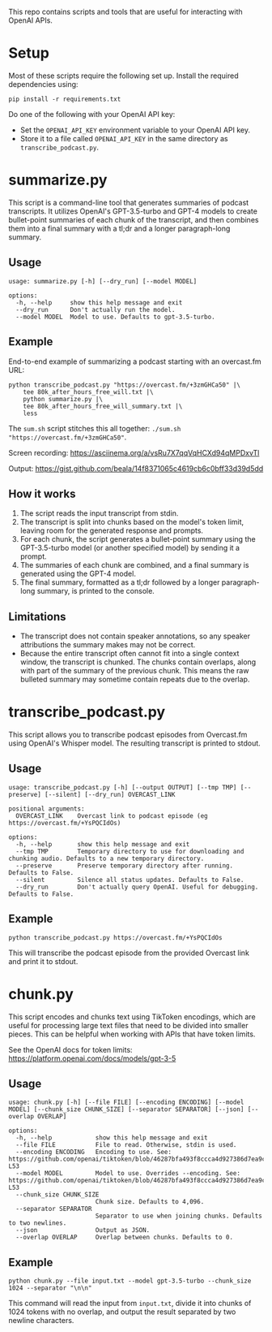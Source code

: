 This repo contains scripts and tools that are useful for interacting with OpenAI APIs.

# Setup
Most of these scripts require the following set up. Install the required dependencies using:

```
pip install -r requirements.txt
```

Do one of the following with your OpenAI API key:
- Set the `OPENAI_API_KEY` environment variable to your OpenAI API key.
- Store it to a file called `OPENAI_API_KEY` in the same directory as `transcribe_podcast.py`.

# summarize.py

This script is a command-line tool that generates summaries of podcast transcripts. It utilizes OpenAI's GPT-3.5-turbo and GPT-4 models to create bullet-point summaries of each chunk of the transcript, and then combines them into a final summary with a tl;dr and a longer paragraph-long summary.

## Usage

```
usage: summarize.py [-h] [--dry_run] [--model MODEL]

options:
  -h, --help     show this help message and exit
  --dry_run      Don't actually run the model.
  --model MODEL  Model to use. Defaults to gpt-3.5-turbo.
```

## Example

End-to-end example of summarizing a podcast starting with an overcast.fm URL:
```
python transcribe_podcast.py "https://overcast.fm/+3zmGHCa50" |\
    tee 80k_after_hours_free_will.txt |\
    python summarize.py |\
    tee 80k_after_hours_free_will_summary.txt |\
    less
```

The `sum.sh` script stitches this all together: `./sum.sh "https://overcast.fm/+3zmGHCa50"`.

Screen recording: https://asciinema.org/a/vsRu7X7qqVqHCXd94qMPDxvTl

Output: https://gist.github.com/beala/14f8371065c4619cb6c0bff33d39d5dd

## How it works
1. The script reads the input transcript from stdin.
2. The transcript is split into chunks based on the model's token limit, leaving room for the generated response and prompts.
3. For each chunk, the script generates a bullet-point summary using the GPT-3.5-turbo model (or another specified model) by sending it a prompt.
4. The summaries of each chunk are combined, and a final summary is generated using the GPT-4 model.
5. The final summary, formatted as a tl;dr followed by a longer paragraph-long summary, is printed to the console.

## Limitations

- The transcript does not contain speaker annotations, so any speaker attributions the summary makes may not be correct.
- Because the entire transcript often cannot fit into a single context window, the transcript is chunked. The chunks contain overlaps, along with part of the summary of the previous chunk. This means the raw bulleted summary may sometime contain repeats due to the overlap.

# transcribe_podcast.py

This script allows you to transcribe podcast episodes from Overcast.fm using OpenAI's Whisper model. The resulting transcript is printed to stdout.

## Usage

```
usage: transcribe_podcast.py [-h] [--output OUTPUT] [--tmp TMP] [--preserve] [--silent] [--dry_run] OVERCAST_LINK

positional arguments:
  OVERCAST_LINK    Overcast link to podcast episode (eg https://overcast.fm/+YsPQCIdOs)

options:
  -h, --help       show this help message and exit
  --tmp TMP        Temporary directory to use for downloading and chunking audio. Defaults to a new temporary directory.
  --preserve       Preserve temporary directory after running. Defaults to False.
  --silent         Silence all status updates. Defaults to False.
  --dry_run        Don't actually query OpenAI. Useful for debugging. Defaults to False.

```

## Example

```
python transcribe_podcast.py https://overcast.fm/+YsPQCIdOs
```

This will transcribe the podcast episode from the provided Overcast link and print it to stdout.

# chunk.py

This script encodes and chunks text using TikToken encodings, which are useful for processing large text files that need to be divided into smaller pieces. This can be helpful when working with APIs that have token limits.

See the OpenAI docs for token limits: https://platform.openai.com/docs/models/gpt-3-5

## Usage

```
usage: chunk.py [-h] [--file FILE] [--encoding ENCODING] [--model MODEL] [--chunk_size CHUNK_SIZE] [--separator SEPARATOR] [--json] [--overlap OVERLAP]

options:
  -h, --help            show this help message and exit
  --file FILE           File to read. Otherwise, stdin is used.
  --encoding ENCODING   Encoding to use. See: https://github.com/openai/tiktoken/blob/46287bfa493f8ccca4d927386d7ea9cc20487525/tiktoken/model.py#L6-L53
  --model MODEL         Model to use. Overrides --encoding. See: https://github.com/openai/tiktoken/blob/46287bfa493f8ccca4d927386d7ea9cc20487525/tiktoken/model.py#L6-L53
  --chunk_size CHUNK_SIZE
                        Chunk size. Defaults to 4,096.
  --separator SEPARATOR
                        Separator to use when joining chunks. Defaults to two newlines.
  --json                Output as JSON.
  --overlap OVERLAP     Overlap between chunks. Defaults to 0.

```

## Example

```
python chunk.py --file input.txt --model gpt-3.5-turbo --chunk_size 1024 --separator "\n\n"
```

This command will read the input from `input.txt`, divide it into chunks of 1024 tokens with no overlap, and output the result separated by two newline characters.
